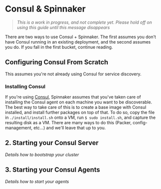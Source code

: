 # Consul & Spinnaker

> _This is a work in progress, and not complete yet. Please hold off on using
> this guide until this message disappears_

There are two ways to use Consul + Spinnaker. The first assumes you don't have
Consul running in an existing deployment, and the second assumes you do. If you
fall in the first bucket, continue reading.

## Configuring Consul From Scratch

This assumes you're not already using Consul for service discovery.

### Installing Consul

If you're using [Consul](consul.io), Spinnaker assumes that you've taken care of 
installing the Consul agent on each machine you want to be discoverable. The 
best way to take care of this is to create a base image with Consul installed,
and install further packages on top of that. To do so, copy the file in
`./install/install.sh` onto a VM, run `$ sudo install.sh`, and capture the
resulting disk as a VM. There are many ways to do this (Packer,
config-management, etc...) and we'll leave that up to you.

## 2. Starting your Consul Server

_Details how to bootstrap your cluster_

## 3. Starting your Consul Agents

_Details how to start your agents_

